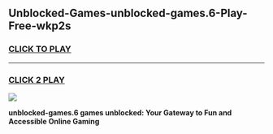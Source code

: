
## Unblocked-Games-unblocked-games.6-Play-Free-wkp2s
<h3>
<a href="https://premium76.site?title=unblocked-games.6&ref=23A">CLICK TO PLAY</a></h3>
<hr>

<h3>
<a href="https://premium76.site?title=unblocked-games.6&ref=23A">CLICK 2 PLAY</a>
  
</h3>

<a href="https://premium76.site?title=unblocked-games.6&ref=23A"><img src="https://clearcache.store/games.png"></a>


**unblocked-games.6 games unblocked: Your Gateway to Fun and Accessible Online Gaming**
